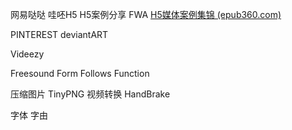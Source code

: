 网易哒哒
哇呸H5
H5案例分享
FWA
[H5媒体案例集锦 (epub360.com)](https://www.epub360.com/h5anli/)

PINTEREST
deviantART

Videezy

Freesound
Form Follows Function

压缩图片
TinyPNG
视频转换
HandBrake

字体
字由